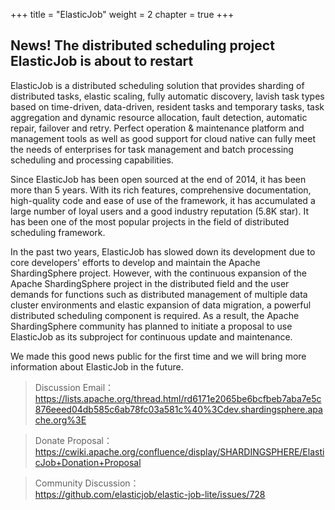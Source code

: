 
+++
title = "ElasticJob"
weight = 2
chapter = true
+++

## News! The distributed scheduling project ElasticJob is about to restart

ElasticJob is a distributed scheduling solution that provides sharding of distributed tasks, elastic scaling, fully automatic discovery, lavish task types based on time-driven, data-driven, resident tasks and temporary tasks, task aggregation and dynamic resource allocation, fault detection, automatic repair, failover and retry. Perfect operation & maintenance platform and management tools as well as good support for cloud native can fully meet the needs of enterprises for task management and batch processing scheduling and processing capabilities.

Since ElasticJob has been open sourced at the end of 2014, it has been more than 5 years. With its rich features, comprehensive documentation, high-quality code and ease of use of the framework, it has accumulated a large number of loyal users and a good industry reputation (5.8K star). It has been one of the most popular projects in the field of distributed scheduling framework.

In the past two years, ElasticJob has slowed down its development due to core developers' efforts to develop and maintain the Apache ShardingSphere project. However, with the continuous expansion of the Apache ShardingSphere project in the distributed field and the user demands for functions such as distributed management of multiple data cluster environments and elastic expansion of data migration, a powerful distributed scheduling component is required. As a result, the Apache ShardingSphere community has planned to initiate a proposal to use ElasticJob as its subproject for continuous update and maintenance.

We made this good news public for the first time and we will bring more information about ElasticJob in the future.

> Discussion Email：
https://lists.apache.org/thread.html/rd6171e2065be6bcfbeb7aba7e5c876eeed04db585c6ab78fc03a581c%40%3Cdev.shardingsphere.apache.org%3E


> Donate Proposal：
<br>https://cwiki.apache.org/confluence/display/SHARDINGSPHERE/ElasticJob+Donation+Proposal

> Community Discussion：
<br>https://github.com/elasticjob/elastic-job-lite/issues/728
